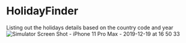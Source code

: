 # HolidayFinder
Listing out the holidays details based on the country code and year 
![Simulator Screen Shot - iPhone 11 Pro Max - 2019-12-19 at 16 50 33](https://user-images.githubusercontent.com/10699484/71212667-c6387080-227f-11ea-9e29-9b7624617909.png)

